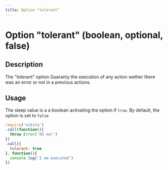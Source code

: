 ```yaml
---
title: Option "tolerant"
---
```


# Option "tolerant" (boolean, optional, false)

## Description

The "tolerant" option Guaranty the execution of any action wether there was an error or not in a previous actions.

## Usage

The sleep value is a a boolean activating the option if `true`. By default, the option is set to `false`

```js
require('nikita')
.call(function(){
  throw Error('Oh no!')
})
.call({
  tolerant: true
}, function(){
  console.log('I am executed')
})
```
